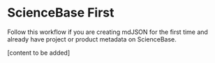 # ScienceBase First

Follow this workflow if you are creating mdJSON for the first time and already have project or product metadata on ScienceBase.

\[content to be added\]

